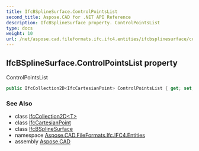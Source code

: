 ```yaml
---
title: IfcBSplineSurface.ControlPointsList
second_title: Aspose.CAD for .NET API Reference
description: IfcBSplineSurface property. ControlPointsList
type: docs
weight: 10
url: /net/aspose.cad.fileformats.ifc.ifc4.entities/ifcbsplinesurface/controlpointslist/
---
```

## IfcBSplineSurface.ControlPointsList property

ControlPointsList

```csharp
public IfcCollection2D<IfcCartesianPoint> ControlPointsList { get; set; }
```

### See Also

* class [IfcCollection2D&lt;T&gt;](../../../aspose.cad.fileformats.ifc/ifccollection2d-1/)
* class [IfcCartesianPoint](../../ifccartesianpoint/)
* class [IfcBSplineSurface](../)
* namespace [Aspose.CAD.FileFormats.Ifc.IFC4.Entities](../../ifcbsplinesurface/)
* assembly [Aspose.CAD](../../../)



